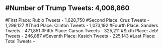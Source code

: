 #Number of Trump Tweets: 4,006,860
---
#First Place: Rubio Tweets - 1,628,750
#Second Place: Cruz Tweets - 1,299,127
#Third Place: Clinton Tweets - 1,073,192
#Fourth Place: Sanders Tweets - 471,851
#Fifth Place: Carson Tweets - 325,211
#Sixth Place: Jeb! Tweets - 246,887
#Seventh Place: Kasich Tweets - 225,143
#Last Place: Total Tweets -  
